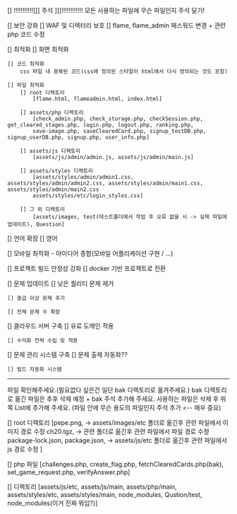[] !!!!!!!!!!![[[ 주석 ]]]!!!!!!!!!!!! 
    모든 사용하는 파일에 무슨 파일인지 주석 달기!

[] 보안 강화
    [] WAF 및 디렉터리 보호
    [] flame, flame_admin 패스워드 변경 + 관련 php 코드 수정

[] 최적화
    [] 화면 최적화

    [] 코드 최적화
        css 파일 내 중복된 코드(css에 정의된 스타일이 html에서 다시 정의되는 것도 포함)

    [] 파일 최적화
        [] root 디렉토리
            [flame.html, flameadmin.html, index.html]

        [] assets/php 디렉토리
            [check_admin.php, check_storage.php, checkSession.php, get_cleared_stages.php, login.php, logout.php, ranking.php,
            save-image.php, saveClearedCard.php, signup_testDB.php, signup_userDB.php, signup.php, user_info.php]

        [] assets/js 디렉토리
            [assets/js/admin/admin.js, assets/js/admin/main.js]

        [] assets/styles 디렉토리
            [assets/styles/admin/admin1.css, assets/styles/admin/admin2.css, assets/styles/admin/main1.css, assets/styles/admin/main2.css
            assets/styles/etc/login_styles.css]

        [] 그 외 디렉토리
            [assets/images, test(테스트폴더에서 작업 후 오류 없을 시 -> 실제 파일에 업데이트), Question]

[] 언어 확장
    [] 영어

[] 모바일 최적화
    - 아이디어 종합(모바일 어플리케이션 구현 / ...)

[] 프로젝트 빌드 안정성 강화
    [] docker 기반 프로젝트로 전환

[] 문제 업데이트
    [] 낮은 퀄리티 문제 제거

    [] 중급 이상 문제 추가

    [] 전체 문제 수 확장

[] 클라우드 서버 구축
    [] 유료 도메인 적용

    [] 수익화 전략 수립 밎 적용

[] 문제 관리 시스템 구축
    [] 문제 출제 자동화??

    [] 빌드 자동화 시스템



--------------------------------------------------------------------------------------------------------------------------------------
파일 확인해주세요.(필요없다 싶은건 일단 bak 디렉토리로 옮겨주세요.)
bak 디렉토리로 옮긴 파일은 추후 삭제 예정 + bak 주석 추가해 주세요.
사용하는 파일은 삭제 후 위쪽 List에 추가해 주세요. (파일 안에 무슨 용도의 파일인지 주석 추가 <-- 매우 중요)

[] root 디렉토리
    [pepe.png,  -> assets/images/etc 폴더로 옮긴후 관련 파일에서 이미지 경로 수정
    ch20.tgz,   -> 관련 폴더로 옮긴후 관련 파일에서 파일 경로 수정
    package-lock.json, package.json,    -> assets/js/etc 폴더로 옮긴후 관련 파일에서 js 경로 수정
    ]

[] php 파일
    [challenges.php, create_flag.php, fetchClearedCards.php(bak), set_game_request.php, verifyAnswer.php]

[] 디렉토리
    [assets/js/etc, assets/js/main,
    assets/php/main,
    assets/styles/etc, assets/styles/main,
    node_modules,
    Qustion/test,
    node_modules(이거 진짜 뭐임?)]

